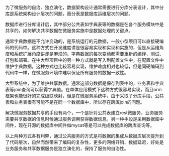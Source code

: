 为了微服务的自治、独立演化，数据架构设计通常需要进行分库分表设计，其中分库是系统架构设计层次的问题，而分表是数据库运维层次的问题。

数据库进行分库设计后，其中部分公共表如字典表等的数据是在各个服务模块中是共享的，如何解决共享数据在微服务实施中是数据处理的关键点。

通常字典数据是不允许变动的，是系统运行的元数据，一般小型项目可以直接硬编码的代码中。这种方式在开发维度讲是很容易实现和实现和实施的，但是从运维角度和系统扩展角度讲却是麻烦的。字典数据的每次变动都需要重新的编译、测试、打包和部署。在中大型项目中的另一种方式就是写入到配置文件中，在配置文件中维护字典数据，这种方式也比较容易实现，维护难度相对也较低，但是同硬编码到代码中一样，在微服务环境中难以保证所有服务的数据一致性。 

大型系统中，为了维护共享数据，通常这部分数据是保存到表中的，业务表和字典表等join查询可以获得字典值。在单体应用模式下这种方式很容易实现，而且orm框架也能很好的完成级联映射，但是在微服务系统中，由于采取了分库手段，公共表和业务表很有可能不是在同一个数据库中，所以存在跨库join的问题。

解决微服务数据共享的手段有两个，一个是针对公共表建立rest微服务，业务服务需要共享数据的信息时候通过服务调用获得数据信息。另一种手段是采用数据库中间件，现在开源的数据库中间件如mycat等是可以完成数据库的跨库查询等。

以上两种方式各有利弊，通过公共服务的方式是将数据的集成从数据库层次提升到了代码层次，自然而然带来了编码的复杂性，更多的网络开销、数据延迟，好处是业务服务和共享数据服务是独立演化的，保持了服务的自治性。

